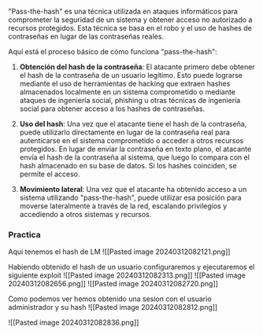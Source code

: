 "Pass-the-hash" es una técnica utilizada en ataques informáticos para comprometer la seguridad de un sistema y obtener acceso no autorizado a recursos protegidos. Esta técnica se basa en el robo y el uso de hashes de contraseñas en lugar de las contraseñas reales.

Aquí está el proceso básico de cómo funciona "pass-the-hash":

1. **Obtención del hash de la contraseña**: El atacante primero debe obtener el hash de la contraseña de un usuario legítimo. Esto puede lograrse mediante el uso de herramientas de hacking que extraen hashes almacenados localmente en un sistema comprometido o mediante ataques de ingeniería social, phishing u otras técnicas de ingeniería social para obtener acceso a los hashes de contraseñas.
    
2. **Uso del hash**: Una vez que el atacante tiene el hash de la contraseña, puede utilizarlo directamente en lugar de la contraseña real para autenticarse en el sistema comprometido o acceder a otros recursos protegidos. En lugar de enviar la contraseña en texto plano, el atacante envía el hash de la contraseña al sistema, que luego lo compara con el hash almacenado en su base de datos. Si los hashes coinciden, se permite el acceso.
    
3. **Movimiento lateral**: Una vez que el atacante ha obtenido acceso a un sistema utilizando "pass-the-hash", puede utilizar esa posición para moverse lateralmente a través de la red, escalando privilegios y accediendo a otros sistemas y recursos.


### Practica

Aqui tenemos el hash de LM
![[Pasted image 20240312082121.png]]


Habiendo obtenido el hash de un usuario configuraremos y ejecutaremos el siguiente exploit
![[Pasted image 20240312082313.png]]
![[Pasted image 20240312082656.png]]
![[Pasted image 20240312082720.png]]

Como podemos ver hemos obtenido una sesion con el usuario administrador y su hash
![[Pasted image 20240312082812.png]]

![[Pasted image 20240312082836.png]]




